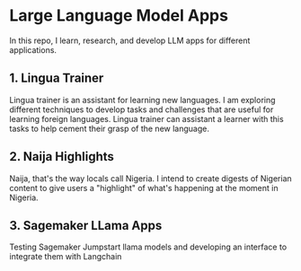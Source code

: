# Large Language Model Apps

In this repo, I learn, research, and develop LLM apps for different applications.

## 1. Lingua Trainer

Lingua trainer is an assistant for learning new languages.
I am exploring different techniques to develop tasks and challenges that are useful for learning foreign languages.
Lingua trainer can assistant a learner with this tasks to help cement their grasp of the new language.


## 2. Naija Highlights

Naija, that's the way locals call Nigeria.
I intend to create digests of Nigerian content to give users a "highlight" of what's happening at the moment in Nigeria.

## 3. Sagemaker LLama Apps

Testing Sagemaker Jumpstart llama models and developing an interface to integrate them with Langchain